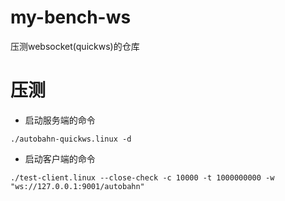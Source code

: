 # my-bench-ws
压测websocket(quickws)的仓库

# 压测
* 启动服务端的命令
```
./autobahn-quickws.linux -d
```
* 启动客户端的命令
```
./test-client.linux --close-check -c 10000 -t 1000000000 -w "ws://127.0.0.1:9001/autobahn"
```
